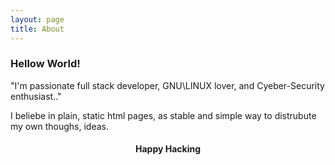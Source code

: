 ```yaml
---
layout: page
title: About
---
```


### Hellow World!

"I'm passionate full stack developer, GNU\\LINUX lover, and Cyeber-Security enthusiast.."

I beliebe in plain, static html pages, as stable and simple way to distrubute my own thoughs, ideas.
<h4 id="Happy Hacking" align="center">  Happy Hacking </h4>                





